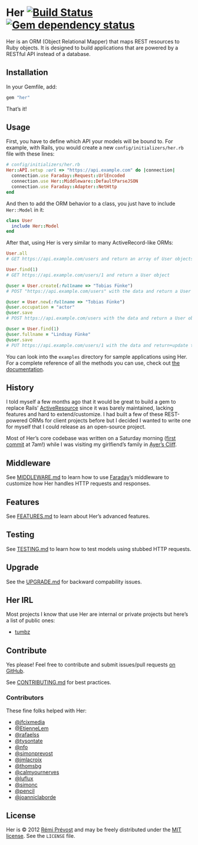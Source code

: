 # Her [![Build Status](https://secure.travis-ci.org/remiprev/her.png?branch=master)](http://travis-ci.org/remiprev/her) [![Gem dependency status](https://gemnasium.com/remiprev/her.png?travis)](https://gemnasium.com/remiprev/her)

Her is an ORM (Object Relational Mapper) that maps REST resources to Ruby objects. It is designed to build applications that are powered by a RESTful API instead of a database.

## Installation

In your Gemfile, add:

```ruby
gem "her"
```

That’s it!

## Usage

First, you have to define which API your models will be bound to. For example, with Rails, you would create a new `config/initializers/her.rb` file with these lines:

```ruby
# config/initializers/her.rb
Her::API.setup :url => "https://api.example.com" do |connection|
  connection.use Faraday::Request::UrlEncoded
  connection.use Her::Middleware::DefaultParseJSON
  connection.use Faraday::Adapter::NetHttp
end
```

And then to add the ORM behavior to a class, you just have to include `Her::Model` in it:

```ruby
class User
  include Her::Model
end
```

After that, using Her is very similar to many ActiveRecord-like ORMs:

```ruby
User.all
# GET https://api.example.com/users and return an array of User objects

User.find(1)
# GET https://api.example.com/users/1 and return a User object

@user = User.create(:fullname => "Tobias Fünke")
# POST "https://api.example.com/users" with the data and return a User object

@user = User.new(:fullname => "Tobias Fünke")
@user.occupation = "actor"
@user.save
# POST https://api.example.com/users with the data and return a User object

@user = User.find(1)
@user.fullname = "Lindsay Fünke"
@user.save
# PUT https://api.example.com/users/1 with the data and return+update the User object
```

You can look into the `examples` directory for sample applications using Her. For a complete reference of all the methods you can use, check out [the documentation](http://rdoc.info/github/remiprev/her).

## History

I told myself a few months ago that it would be great to build a gem to replace Rails’ [ActiveResource](http://api.rubyonrails.org/classes/ActiveResource/Base.html) since it was barely maintained, lacking features and hard to extend/customize. I had built a few of these REST-powered ORMs for client projects before but I decided I wanted to write one for myself that I could release as an open-source project.

Most of Her’s core codebase was written on a Saturday morning ([first commit](https://github.com/remiprev/her/commit/689d8e88916dc2ad258e69a2a91a283f061cbef2) at 7am!) while I was visiting my girlfiend’s family in [Ayer’s Cliff](https://en.wikipedia.org/wiki/Ayer%27s_Cliff).

## Middleware

See [MIDDLEWARE.md](https://github.com/remiprev/her/blob/master/docs/MIDDLEWARE.md) to learn how to use [Faraday](https://github.com/technoweenie/faraday)’s middleware to customize how Her handles HTTP requests and responses.

## Features

See [FEATURES.md](https://github.com/remiprev/her/blob/master/docs/FEATURES.md) to learn about Her’s advanced features.

## Testing

See [TESTING.md](https://github.com/remiprev/her/blob/master/docs/TESTING.md) to learn how to test models using stubbed HTTP requests.

## Upgrade

See the [UPGRADE.md](https://github.com/remiprev/her/blob/master/docs/UPGRADE.md) for backward compability issues.

## Her IRL

Most projects I know that use Her are internal or private projects but here’s a list of public ones:

* [tumbz](https://github.com/remiprev/tumbz)

## Contribute

Yes please! Feel free to contribute and submit issues/pull requests [on GitHub](https://github.com/remiprev/her/issues).

See [CONTRIBUTING.md](https://github.com/remiprev/her/blob/master/docs/CONTRIBUTING.md) for best practices.

### Contributors

These fine folks helped with Her:

* [@jfcixmedia](https://github.com/jfcixmedia)
* [@EtienneLem](https://github.com/EtienneLem)
* [@rafaelss](https://github.com/rafaelss)
* [@tysontate](https://github.com/tysontate)
* [@nfo](https://github.com/nfo)
* [@simonprevost](https://github.com/simonprevost)
* [@jmlacroix](https://github.com/jmlacroix)
* [@thomsbg](https://github.com/thomsbg)
* [@calmyournerves](https://github.com/calmyournerves)
* [@luflux](https://github.com/luxflux)
* [@simonc](https://github.com/simonc)
* [@pencil](https://github.com/pencil)
* [@joanniclaborde](https://github.com/joanniclaborde)

## License

Her is © 2012 [Rémi Prévost](http://exomel.com) and may be freely distributed under the [MIT license](https://github.com/remiprev/her/blob/master/LICENSE). See the `LICENSE` file.
